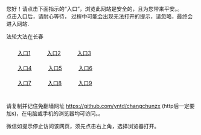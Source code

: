 您好！请点击下面指示的“入口”，浏览此网站是安全的，且为您带来平安。。 <br/>
点击入口后，请耐心等待， 过程中可能会出现无法打开的提示，请忽略，最终会进入网站. </br>

法轮大法在长春<br/>
<div style="padding:10px"><a style="margin:20px" target="_blank" href="https://d26i9owb3s65ed.cloudfront.net/2Qpsp?oxogv" id="ccLink1" rel="nofollow">入口1</a> <a target="_blank" style="margin:20px" href="https://d3hkktu3dam4mq.cloudfront.net/2Qpsp?ujmxvr" id="ccLink2" rel="nofollow">入口2</a> <a style="margin:20px" target="_blank" href="https://d2h3l4upou9587.cloudfront.net/2Qpsp?etnfnget" id="ccLink3" rel="nofollow">入口3</a></div>

<div style="padding:10px" ><a style="margin:20px" target="_blank" href="https://d26i9owb3s65ed.cloudfront.net/2Qpsp?oxogv" id="ccLink4" rel="nofollow">入口4</a> <a style="margin:20px" href="https://d3hkktu3dam4mq.cloudfront.net/2Qpsp?ujmxvr" target="_blank" id="ccLink5" rel="nofollow">入口5</a> <a style="margin:20px" href="https://d2h3l4upou9587.cloudfront.net/2Qpsp?etnfnget" target="_blank" id="ccLink6" rel="nofollow">入口6</a></div>

<div style="padding:10px"><a style="margin:20px" target="_blank" href="https://d26i9owb3s65ed.cloudfront.net/2Qpsp?oxogv" id="ccLink7" rel="nofollow">入口7</a> <a style="margin:20px" href="https://d3hkktu3dam4mq.cloudfront.net/2Qpsp?ujmxvr" target="_blank" id="ccLink8" rel="nofollow">入口8</a> <a style="margin:20px" target="_blank" href="https://d2h3l4upou9587.cloudfront.net/2Qpsp?etnfnget" id="ccLink9" rel="nofollow">入口9</a></div>

<br/>



请复制并记住免翻墙网址 https://github.com/yntd/changchunzx (http后一定要加s)，在电脑或手机的浏览器均可访问。。<br/>

微信如提示停止访问该网页，须先点击右上角，选择浏览器打开。
